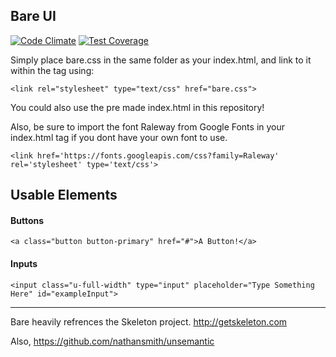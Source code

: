 ## Bare UI

[![Code Climate](https://codeclimate.com/github/bareui/bareui/badges/gpa.svg)](https://codeclimate.com/github/bareui/bareui)
[![Test Coverage](https://codeclimate.com/github/bareui/bareui/badges/coverage.svg)](https://codeclimate.com/github/bareui/bareui/coverage)


Simply place bare.css in the same folder as your index.html, and link to it within the <head> tag using:
```
<link rel="stylesheet" type="text/css" href="bare.css">
```
You could also use the pre made index.html in this repository!


Also, be sure to import the font Raleway from Google Fonts in your index.html <head> tag if you dont have your own font to use.
```
<link href='https://fonts.googleapis.com/css?family=Raleway' rel='stylesheet' type='text/css'>
```


## Usable Elements

#### Buttons
```
<a class="button button-primary" href="#">A Button!</a>
```

#### Inputs
```
<input class="u-full-width" type="input" placeholder="Type Something Here" id="exampleInput">
```

<hr>

Bare heavily refrences the Skeleton project. http://getskeleton.com

Also, https://github.com/nathansmith/unsemantic
